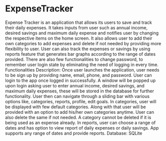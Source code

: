 # ExpenseTracker
Expense Tracker is an application that allows its users to save and track their daily expenses. It takes inputs from user such as annual income, desired savings and maximum daily expense and notifies user by changing the respective items on the home screen. It also allows user to add their own categories to add expenses and delete if not needed by providing more flexibility to user. User can also track the expenses or savings by using reports feature that generates bar graphs according to the range of dates provided. There are also few functionalities to change password, to remember user login state by eliminating the need of logging in every time.
Functionalities Description: Once user launches the application, user needs to be sign up by providing name, email, phone, and password. User can login to the app once logged in successfully. A window will be popped up upon login asking user to enter annual income, desired savings, and maximum daily expenses, these will be stored in the database for further functionality. User then can navigate through a sliding bar with various options like, categories, reports, profile, edit goals.
In categories, user will be displayed with few default categories. Along with that user will be provided with an option to add his/her own categories anytime. User can also delete the same if not needed. A category cannot be deleted if it is being used as an expense already.
In reports, user can choose a range of dates and has option to view report of daily expenses or daily savings. App supports any range of dates and provide reports.
Database: SQLite